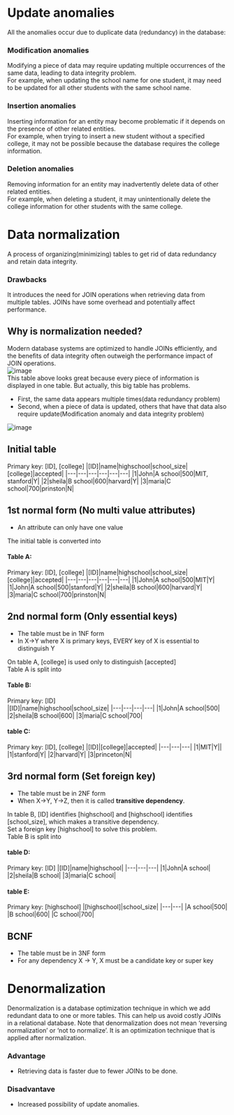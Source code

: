 # Update anomalies
All the anomalies occur due to duplicate data (redundancy) in the database:
### Modification anomalies
Modifying a piece of data may require updating multiple occurrences of the same data, leading to data integrity problem.<br>
For example, when updating the school name for one student, it may need to be updated for all other students with the same school name.
### Insertion anomalies
Inserting information for an entity may become problematic if it depends on the presence of other related entities.<br>
For example, when trying to insert a new student without a specified college, it may not be possible because the database requires the college information.<br>
### Deletion anomalies
Removing information for an entity may inadvertently delete data of other related entities.<br>
For example, when deleting a student, it may unintentionally delete the college information for other students with the same college.

# Data normalization
A process of organizing(minimizing) tables to get rid of data redundancy and retain data integrity.
### Drawbacks
It introduces the need for JOIN operations when retrieving data from multiple tables. JOINs have some overhead and potentially affect performance.<br>

## Why is normalization needed?
Modern database systems are optimized to handle JOINs efficiently, and the benefits of data integrity often outweigh the performance impact of JOIN operations.<br>
![image](https://user-images.githubusercontent.com/67142421/203905904-0b691b1f-2798-4b12-85f0-45daf6e2d466.png)<br>
This table above looks great because every piece of information is displayed in one table. But actually, this big table has problems.
- First, the same data appears multiple times(data redundancy problem)
- Second, when a piece of data is updated, others that have that data also require update(Modification anomaly and data integrity problem)

![image](https://user-images.githubusercontent.com/67142421/205222225-f131a5ca-c18a-4478-b72b-a8372c63afa9.png)

## Initial table
Primary key: [ID], [college]
|[ID]|name|highschool|school_size|[college]|accepted|
|---|---|---|---|---|---|
|1|John|A school|500|MIT, stanford|Y|
|2|sheila|B school|600|harvard|Y|
|3|maria|C school|700|prinston|N|

## 1st normal form (No multi value attributes)
- An attribute can only have one value

The initial table is converted into
#### Table A:
Primary key: [ID], [college]
|[ID]|name|highschool|school_size|[college]|accepted|
|---|---|---|---|---|---|
|1|John|A school|500|MIT|Y|
|1|John|A school|500|stanford|Y|
|2|sheila|B school|600|harvard|Y|
|3|maria|C school|700|prinston|N|

## 2nd normal form (Only essential keys)
- The table must be in 1NF form
- In X->Y where X is primary keys, EVERY key of X is essential to distinguish Y

On table A, [college] is used only to distinguish [accepted]<br>
Table A is split into
#### Table B:
Primary key: [ID]<br>
|[ID]|name|highschool|school_size|
|---|---|---|---|
|1|John|A school|500|
|2|sheila|B school|600|
|3|maria|C school|700|
#### table C:
Primary key: [ID], [college]
|[ID]|[college]|accepted|
|---|---|---|
|1|MIT|Y||
|1|stanford|Y|
|2|harvard|Y|
|3|princeton|N|

## 3rd normal form (Set foreign key)
- The table must be in 2NF form
- When X->Y, Y->Z, then it is called **transitive dependency**.

In table B, [ID] identifies [highschool] and [highschool] identifies [school_size], which makes a transitive dependency.<br>
Set a foreign key [highschool] to solve this problem.<br>
Table B is split into
#### table D:
Primary key: [ID]
|[ID]|name|highschool|
|---|---|---|
|1|John|A school|
|2|sheila|B school|
|3|maria|C school|
#### table E:
Primary key: [highschool]
|[highschool]|school_size|
|---|---|
|A school|500|
|B school|600|
|C school|700|

## BCNF
- The table must be in 3NF form
- For any dependency X → Y, X must be a candidate key or super key
 
# Denormalization
Denormalization is a database optimization technique in which we add redundant data to one or more tables. This can help us avoid costly JOINs in a relational database. Note that denormalization does not mean ‘reversing normalization’ or ‘not to normalize’. It is an optimization technique that is applied after normalization.

### Advantage
- Retrieving data is faster due to fewer JOINs to be done.

### Disadvantave
- Increased possibility of update anomalies.
